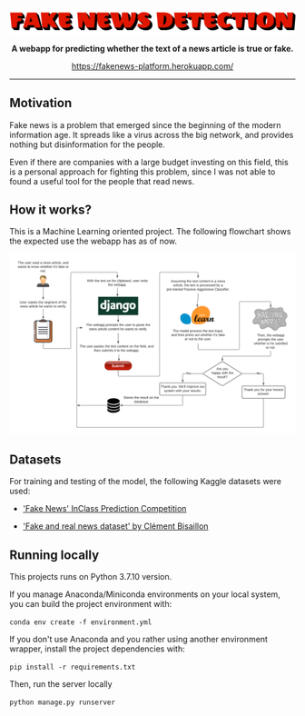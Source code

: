 ![logo](logo2.png)

<p align="center">
    <strong>A webapp for predicting whether the text of a news article is true or fake.</strong>
</p>

<p align="center">
    <a href="https://fakenews-platform.herokuapp.com/">https://fakenews-platform.herokuapp.com/</a>
</p>

---

## Motivation

Fake news is a problem that emerged since the beginning of the modern information age. It spreads like a virus across the big network, and provides nothing but disinformation for the people.

Even if there are companies with a large budget investing on this field, this is a personal approach for fighting this problem, since I was not able to found a useful tool for the people that read news.

## How it works?

This is a Machine Learning oriented project. The following flowchart shows the expected use the webapp has as of now.

<p align="center">
    <img src="flowchart.png" alt="flowchart"/>
</p>

## Datasets

For training and testing of the model, the following Kaggle datasets were used:

- ['Fake News' InClass Prediction Competition](https://www.kaggle.com/c/fake-news/data)

- ['Fake and real news dataset' by Clément Bisaillon](https://www.kaggle.com/clmentbisaillon/fake-and-real-news-dataset)



## Running locally

This projects runs on Python 3.7.10 version.

If you manage Anaconda/Miniconda environments on your local system, you can build the project environment with:

`conda env create -f environment.yml`

If you don't use Anaconda and you rather using another environment wrapper, install the project dependencies with:

`pip install -r requirements.txt`

Then, run the server locally

`python manage.py runserver`